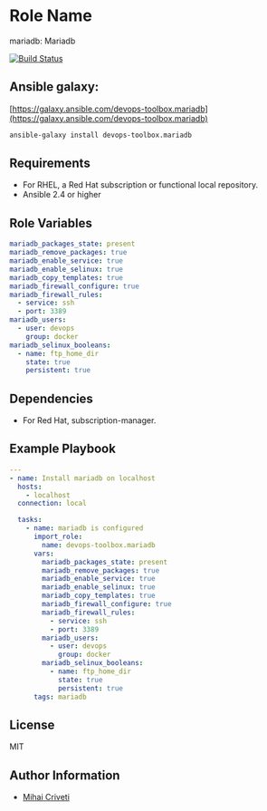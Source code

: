 Role Name
=========

mariadb: Mariadb

[![Build Status](https://travis-ci.org/cmihai-ansible/mariadb.svg?branch=master)](https://travis-ci.org/cmihai-ansible/mariadb)

Ansible galaxy:
---------------

[https://galaxy.ansible.com/devops-toolbox.mariadb](https://galaxy.ansible.com/devops-toolbox.mariadb)

```bash
ansible-galaxy install devops-toolbox.mariadb
```

Requirements
------------

- For RHEL, a Red Hat subscription or functional local repository.
- Ansible 2.4 or higher

Role Variables
--------------

```yaml
mariadb_packages_state: present
mariadb_remove_packages: true
mariadb_enable_service: true
mariadb_enable_selinux: true
mariadb_copy_templates: true
mariadb_firewall_configure: true
mariadb_firewall_rules:
  - service: ssh
  - port: 3389
mariadb_users:
  - user: devops
    group: docker
mariadb_selinux_booleans:
  - name: ftp_home_dir
    state: true
    persistent: true
```

Dependencies
------------

- For Red Hat, subscription-manager.

Example Playbook
----------------

```yaml
---
- name: Install mariadb on localhost
  hosts:
    - localhost
  connection: local

  tasks:
    - name: mariadb is configured
      import_role:
        name: devops-toolbox.mariadb
      vars:
        mariadb_packages_state: present
        mariadb_remove_packages: true
        mariadb_enable_service: true
        mariadb_enable_selinux: true
        mariadb_copy_templates: true
        mariadb_firewall_configure: true
        mariadb_firewall_rules:
          - service: ssh
          - port: 3389
        mariadb_users:
          - user: devops
            group: docker
        mariadb_selinux_booleans:
          - name: ftp_home_dir
            state: true
            persistent: true
      tags: mariadb
```

License
-------

MIT

Author Information
------------------

- [Mihai Criveti](https://www.linkedin.com/in/devops-toolbox.)
